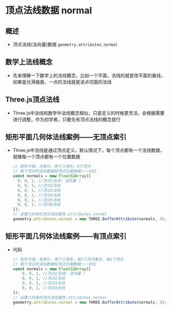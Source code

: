 # 顶点法线数据 normal

## 概述

+ 顶点法线(法向量)数据 `geometry.attributes.normal`

## 数学上法线概念

+ 先来理解一下数学上的法线概念，比如一个平面，法线的就是改平面的垂线，如果是光滑曲面，一点的法线就是该点切面的法线

## Three.js顶点法线

+ Three.js中法线和数学中法线概念相似，只是定义的时候更灵活，会根据需要进行调整，作为初学者，只要先有顶点法线的概念就行

## 矩形平面几何体法线案例——无顶点索引

+ Three.js中法线是通过顶点定义，默认情况下，每个顶点都有一个法线数据，就像每一个顶点都有一个位置数据

  ```js
  // 矩形平面，无索引，两个三角形，6个顶点
  // 每个顶点的法线数据和顶点位置数据一一对应
  const normals = new Float32Array([
    0, 0, 1, //顶点1法线( 法向量 )
    0, 0, 1, //顶点2法线
    0, 0, 1, //顶点3法线
    0, 0, 1, //顶点4法线
    0, 0, 1, //顶点5法线
    0, 0, 1, //顶点6法线
  ]);
  // 设置几何体的顶点法线属性.attributes.normal
  geometry.attributes.normal = new THREE.BufferAttribute(normals, 3);
  ```

## 矩形平面几何体法线案例——有顶点索引

+ 代码

  ```js
  // 矩形平面，有索引，两个三角形，有2个顶点重合，有4个顶点
  // 每个顶点的法线数据和顶点位置数据一一对应
  const normals = new Float32Array([
      0, 0, 1, //顶点1法线( 法向量 )
      0, 0, 1, //顶点2法线
      0, 0, 1, //顶点3法线
      0, 0, 1, //顶点4法线
  ]);
  // 设置几何体的顶点法线属性.attributes.normal
  geometry.attributes.normal = new THREE.BufferAttribute(normals, 3);
  ```
